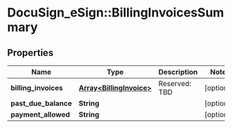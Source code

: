 # DocuSign_eSign::BillingInvoicesSummary

## Properties
Name | Type | Description | Notes
------------ | ------------- | ------------- | -------------
**billing_invoices** | [**Array&lt;BillingInvoice&gt;**](BillingInvoice.md) | Reserved: TBD | [optional] 
**past_due_balance** | **String** |  | [optional] 
**payment_allowed** | **String** |  | [optional] 


